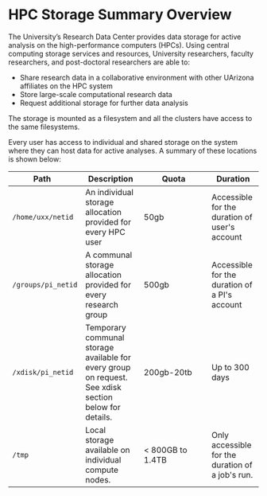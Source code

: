 # HPC Storage Summary Overview

The University’s Research Data Center provides data storage for active analysis on the high-performance computers (HPCs). Using central computing storage services and resources, University researchers, faculty researchers, and post-doctoral researchers are able to:

* Share research data in a collaborative environment with other UArizona affiliates on the HPC system
* Store large-scale computational research data
* Request additional storage for further data analysis

The storage is mounted as a filesystem and all the clusters have access to the same filesystems.

Every user has access to individual and shared storage on the system where they can host data for active analyses. A summary of these locations is shown below:

|<div style="width:120px">Path</div>|Description|<div style="width:120px">Quota</div>|Duration|
|-|-|-|-|
|```/home/uxx/netid```|An individual storage allocation provided for every HPC user|50gb|Accessible for the duration of user's account|
|```/groups/pi_netid```|A communal storage allocation provided for every research group|500gb|Accessible for the duration of a PI's account|
|```/xdisk/pi_netid```|Temporary communal storage available for every group on request. See xdisk section below for details.|200gb-20tb|Up to 300 days|
|```/tmp```|Local storage available on individual compute nodes.|$<$ 800GB to 1.4TB|Only accessible for the duration of a job's run.|